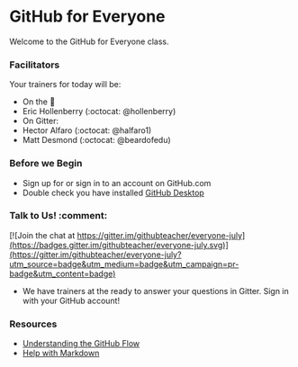 # GitHub for Everyone

Welcome to the GitHub for Everyone class. 

### Facilitators

Your trainers for today will be:

- On the :microphone: 
 - Eric Hollenberry (:octocat: @hollenberry)
- On Gitter: 
 - Hector Alfaro (:octocat: @halfaro1)
 - Matt Desmond (:octocat: @beardofedu)

### Before we Begin

- Sign up for or sign in to an account on GitHub.com
- Double check you have installed [GitHub Desktop](https://desktop.github.com/)

### Talk to Us! :comment:

[![Join the chat at https://gitter.im/githubteacher/everyone-july](https://badges.gitter.im/githubteacher/everyone-july.svg)](https://gitter.im/githubteacher/everyone-july?utm_source=badge&utm_medium=badge&utm_campaign=pr-badge&utm_content=badge)

- We have trainers at the ready to answer your questions in Gitter. Sign in with your GitHub account!

### Resources

- [Understanding the GitHub Flow](https://guides.github.com/introduction/flow/)
- [Help with Markdown](https://guides.github.com/features/mastering-markdown/)
